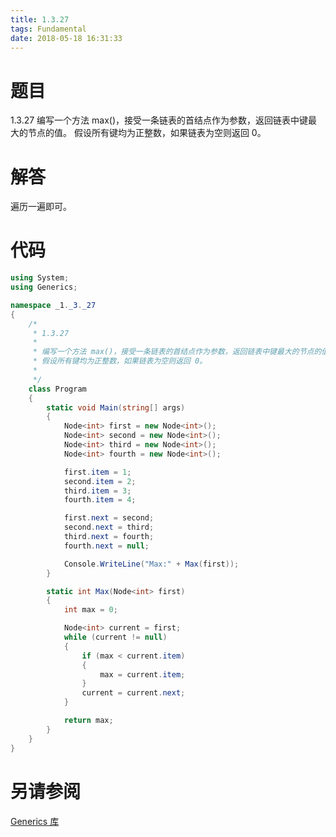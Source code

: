 ```yaml
---
title: 1.3.27
tags: Fundamental
date: 2018-05-18 16:31:33
---
```


# 题目

1.3.27
编写一个方法 max()，接受一条链表的首结点作为参数，返回链表中键最大的节点的值。 
假设所有键均为正整数，如果链表为空则返回 0。

# 解答

遍历一遍即可。

# 代码

```csharp
using System;
using Generics;

namespace _1._3._27
{
    /*
     * 1.3.27
     * 
     * 编写一个方法 max()，接受一条链表的首结点作为参数，返回链表中键最大的节点的值。
     * 假设所有键均为正整数，如果链表为空则返回 0。
     * 
     */
    class Program
    {
        static void Main(string[] args)
        {
            Node<int> first = new Node<int>();
            Node<int> second = new Node<int>();
            Node<int> third = new Node<int>();
            Node<int> fourth = new Node<int>();

            first.item = 1;
            second.item = 2;
            third.item = 3;
            fourth.item = 4;

            first.next = second;
            second.next = third;
            third.next = fourth;
            fourth.next = null;

            Console.WriteLine("Max:" + Max(first));
        }

        static int Max(Node<int> first)
        {
            int max = 0;

            Node<int> current = first;
            while (current != null)
            {
                if (max < current.item)
                {
                    max = current.item;
                }
                current = current.next;
            }

            return max;
        }
    }
}
```

# 另请参阅

[Generics 库](https://github.com/ikesnowy/Algorithms-4th-Edition-in-Csharp/tree/master/1%20Fundamental/1.3/Generics)